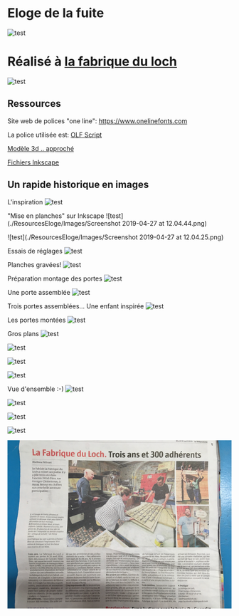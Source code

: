 # Eloge de la fuite

![test](./ResourcesEloge/Images/image1.png)

# Réalisé à [la fabrique du loch](https://www.lafabriqueduloch.org/fr/accueil/)

![test](./ResourcesEloge/Images/Logo-carre.png)

## Ressources


Site web de polices "one line": https://www.onelinefonts.com

La police utilisée est: [OLF Script](https://www.onelinefonts.com/index.php?main_page=product_info&cPath=124_94&products_id=197&zenid=7op7qtn2ala9djji0e1st3l260)



[Modèle 3d .. approché](./ResourcesEloge/Modele3DNX/Assemblage.zip)

[Fichiers Inkscape](./ResourcesEloge/Inkscape/Archive.zip)



## Un rapide historique en images

L'inspiration
![test](./ResourcesEloge/Images/Laborit-Henri-Eloge-De-La-Fuite-Livre-1023096599_L.jpg)


"Mise en planches" sur Inkscape
![test](./ResourcesEloge/Images/Screenshot 2019-04-27 at 12.04.44.png)

![test](./ResourcesEloge/Images/Screenshot 2019-04-27 at 12.04.25.png)

Essais de réglages
![test](./ResourcesEloge/Images/UNADJUSTEDNONRAW_thumb_10444.jpg)

Planches gravées!
![test](./ResourcesEloge/Images/qg79WgYbRJuI6KraO0m1pw_thumb_101f6.jpg)

Préparation montage des portes
![test](./ResourcesEloge/Images/UNADJUSTEDNONRAW_thumb_101f8.jpg)

Une porte assemblée
![test](./ResourcesEloge/Images/UNADJUSTEDNONRAW_thumb_1030b.jpg)

Trois portes assemblées... Une enfant inspirée
![test](./ResourcesEloge/Images/UNADJUSTEDNONRAW_thumb_10321.jpg)

Les portes montées
![test](./ResourcesEloge/Images/UNADJUSTEDNONRAW_thumb_10381.jpg)

Gros plans
![test](./ResourcesEloge/Images/UNADJUSTEDNONRAW_thumb_10441.jpg)


![test](./ResourcesEloge/Images/UNADJUSTEDNONRAW_thumb_10385.jpg)


![test](./ResourcesEloge/Images/UNADJUSTEDNONRAW_thumb_10384.jpg)

![test](./ResourcesEloge/Images/UNADJUSTEDNONRAW_thumb_10383.jpg)

Vue d'ensemble :-)
![test](./ResourcesEloge/Images/UNADJUSTEDNONRAW_thumb_10386.jpg)

![test](./ResourcesEloge/Images/UNADJUSTEDNONRAW_thumb_1037b.jpg)

![test](./ResourcesEloge/Images/UNADJUSTEDNONRAW_thumb_1037d.jpg)

![test](./ResourcesEloge/Images/image1.png)

![test](./ResourcesEloge/Images/IMG_0913.png)
